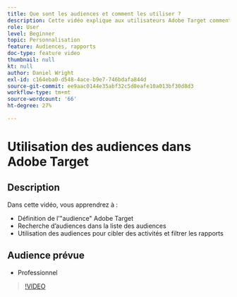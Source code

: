 ```yaml
---
title: Que sont les audiences et comment les utiliser ?
description: Cette vidéo explique aux utilisateurs Adobe Target comment utiliser les audiences pour cibler des activités et filtrer des rapports.
role: User
level: Beginner
topic: Personnalisation
feature: Audiences, rapports
doc-type: feature video
thumbnail: null
kt: null
author: Daniel Wright
exl-id: c164eba0-d548-4ace-b9e7-746bdafa844d
source-git-commit: ee9aac0144e35abf32c5d8eafe10a013bf30d8d3
workflow-type: tm+mt
source-wordcount: '66'
ht-degree: 27%

---
```


# Utilisation des audiences dans Adobe Target

## Description

Dans cette vidéo, vous apprendrez à :

* Définition de l’&quot;audience&quot; Adobe Target
* Recherche d’audiences dans la liste des audiences
* Utilisation des audiences pour cibler des activités et filtrer les rapports

## Audience prévue

* Professionnel

>[!VIDEO](https://video.tv.adobe.com/v/17398/?quality=12)
